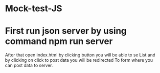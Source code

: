 # Mock-test-JS
# First run json server by using command npm run server
 After that open index.html by clicking button you will be able to se List and by clicking on click to post data you will be redirected To form where you can post data to server.
